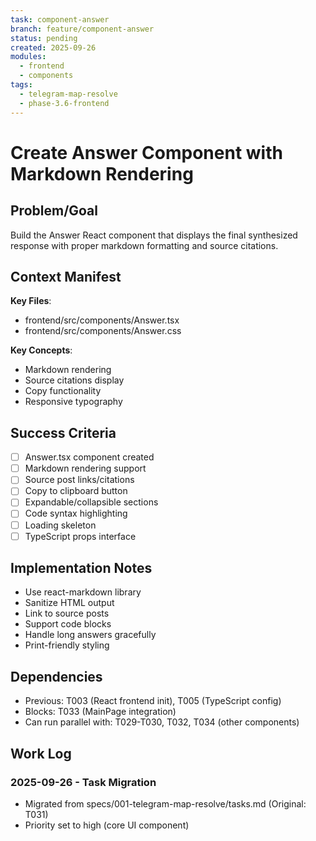 ```yaml
---
task: component-answer
branch: feature/component-answer
status: pending
created: 2025-09-26
modules:
  - frontend
  - components
tags:
  - telegram-map-resolve
  - phase-3.6-frontend
---
```


# Create Answer Component with Markdown Rendering

## Problem/Goal
Build the Answer React component that displays the final synthesized response with proper markdown formatting and source citations.

## Context Manifest
**Key Files**:
- frontend/src/components/Answer.tsx
- frontend/src/components/Answer.css

**Key Concepts**:
- Markdown rendering
- Source citations display
- Copy functionality
- Responsive typography

## Success Criteria
- [ ] Answer.tsx component created
- [ ] Markdown rendering support
- [ ] Source post links/citations
- [ ] Copy to clipboard button
- [ ] Expandable/collapsible sections
- [ ] Code syntax highlighting
- [ ] Loading skeleton
- [ ] TypeScript props interface

## Implementation Notes
- Use react-markdown library
- Sanitize HTML output
- Link to source posts
- Support code blocks
- Handle long answers gracefully
- Print-friendly styling

## Dependencies
- Previous: T003 (React frontend init), T005 (TypeScript config)
- Blocks: T033 (MainPage integration)
- Can run parallel with: T029-T030, T032, T034 (other components)

## Work Log
### 2025-09-26 - Task Migration
- Migrated from specs/001-telegram-map-resolve/tasks.md (Original: T031)
- Priority set to high (core UI component)